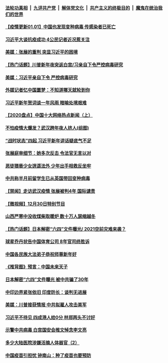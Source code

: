 

####  [法轮功真相](../../../../basic/blob/master/README.md?t=01011931) &nbsp;|&nbsp; [九评共产党](../../../../9ping.md/blob/master/README.md?t=01011931) &nbsp;|&nbsp; [解体党文化](../../../../jtdwh.md/blob/master/README.md?t=01011931)  &nbsp;|&nbsp; [共产主义的终极目的](../../../../gczydzjmd.md/blob/master/README.md?t=01011931) &nbsp;|&nbsp; [魔鬼在统治我们的世界](../../../../mgztzwmdsj.md/blob/master/README.md?t=01011931) 

#### [【疫情更新01.01】中国也发现变种病毒 传感染者已死亡](../pages/prog204/a103020001.md?t=01011931) 

#### [习近平大谈抗疫成功 4公民记者近况惹关注](../pages/prog204/a103022231.md?t=01011931) 

#### [美媒：张展的重判 突显习近平的困境](../pages/prog204/a103022224.md?t=01011931) 

#### [【热门话题】川普新年夜突返白宫/习亲自下令严控病毒研究](../pages/prog204/a103022162.md?t=01011931) 

#### [美媒：习近平亲自下令 严控病毒研究](../pages/prog204/a103022179.md?t=01011931) 

#### [外媒记者忆中国噩梦：不知道哪天就轮到你](../pages/prog204/a103022174.md?t=01011931) 

#### [习近平新年贺词谈一年风雨 暗喻处境艰难](../pages/prog204/a103022134.md?t=01011931) 

#### [【2020盘点】中国十大网络热点新闻（上）](../pages/prog204/a103018719.md?t=01011931) 

#### [不怕疫情大爆发？武汉跨年夜人挤人(组图)](../pages/prog204/a103022042.md?t=01011931) 

#### [“战时状态”四起 习近平新年讲话疑底气不足](../pages/prog204/a103022030.md?t=01011931) 

#### [张展庭审细节：她多次反击 令法官无言以对](../pages/prog204/a103021940.md?t=01011931) 

#### [恶徒猥亵少女逍遥法外 少年出手相救反坐牢](../pages/prog204/a103021959.md?t=01011931) 

#### [中共称半月前留学生已从英国带回变种病毒](../pages/prog204/a103021938.md?t=01011931) 

#### [【禁闻】走访武汉疫情 张展被判4年 国际谴责](../pages/prog204/a103021908.md?t=01011931) 

#### [【微视频】12月30日特别节目](../pages/prog204/a103021022.md?t=01011931) 

#### [山西严寒中没收煤柴取暖炉 数十万人瑟缩越冬](../pages/prog204/a103021861.md?t=01011931) 

#### [【热门话题】日本解密“六四”文件曝光/ 2021空前灾难来袭？](../pages/prog204/a103021593.md?t=01011931) 

#### [球星乔丹状告中国体育公司 8年官司终胜诉](../pages/prog204/a103021628.md?t=01011931) 

#### [中国各民族大法弟子恭祝师尊新年好](../pages/prog204/a103021527.md?t=01011931) 

#### [《推背图》预言：中国未来天子](../pages/prog204/a103021508.md?t=01011931) 

#### [日本解密“六四”文件曝光 被中共骗了30年](../pages/prog204/a103021442.md?t=01011931) 



#### [中印边界紧张依旧 印度防长：谈判无进展](../pages/prog204/a103021394.md?t=01011931) 

#### [美媒：川普接获情报 中共拟雇人攻击美军](../pages/prog204/a103021312.md?t=01011931) 

#### [习近平不待见 四成港人给0分 林郑两头不讨好](../pages/prog204/a103021274.md?t=01011931) 

#### [示警中共病毒 白宫国安会推文悼念李文亮](../pages/prog204/a103021280.md?t=01011931) 


#### [多少大陆医院涉嫌活摘人体器官（2）](../pages/prog204/a103021242.md?t=01011931) 

#### [中国疫苗引担忧 钟南山：种了疫苗也要预防](../pages/prog204/a103021229.md?t=01011931) 

